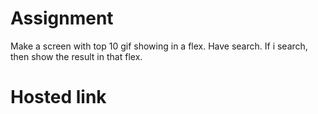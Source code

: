 # Assignment
Make a screen with top 10 gif showing in a flex. Have search. If i search, then show the result in that flex.
# Hosted link
